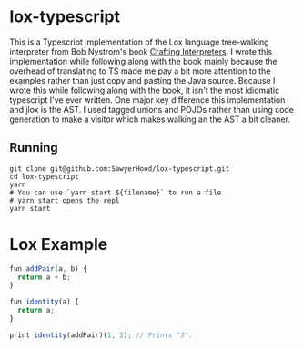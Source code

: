 # lox-typescript

This is a Typescript implementation of the Lox language tree-walking interpreter from Bob Nystrom's book [Crafting Interpreters](https://www.craftinginterpreters.com/).
I wrote this implementation while following along with the book mainly because the overhead of translating to TS made me pay a bit more attention
to the examples rather than just copy and pasting the Java source. Because I wrote this while following along with the book, it isn't the most
idiomatic typescript I've ever written. One major key difference this implementation and jlox is the AST. I used tagged unions and POJOs
rather than using code generation to make a visitor which makes walking an the AST a bit cleaner. 

## Running

```
git clone git@github.com:SawyerHood/lox-typescript.git
cd lox-typescript
yarn
# You can use `yarn start ${filename}` to run a file
# yarn start opens the repl
yarn start
```

# Lox Example

```js
fun addPair(a, b) {
  return a + b;
}

fun identity(a) {
  return a;
}

print identity(addPair)(1, 2); // Prints "3".
```
